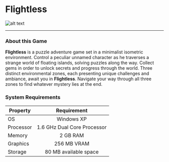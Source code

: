 # Flightless
![alt text](http://cdn.akamai.steamstatic.com/steam/apps/731770/ss_428e2b8076bd1a1f023c5be94bfedec6177e59fd.1920x1080.jpg?t=1509114152)
***

### About this Game
**Flightless** is a puzzle adventure game set in a minimalist isometric environment. Control a peculiar unnamed character as he traverses a strange world of floating islands, solving puzzles along the way. Collect gems in order to unlock secrets and progress through the world. Three distinct environmental zones, each presenting unique challenges and ambiance, await you in **Flightless**. Navigate your way through all three zones to find whatever mystery lies at the end.

### System Requirements

| Property        | Requirement           | 
| ------------- |:-------------:| 
| OS      | Windows XP |
| Processor     | 1.6 GHz Dual Core Processor      | 
| Memory | 2 GB RAM    |  
| Graphics | 256 MB VRAM      |  
| Storage | 80 MB available space    |  
